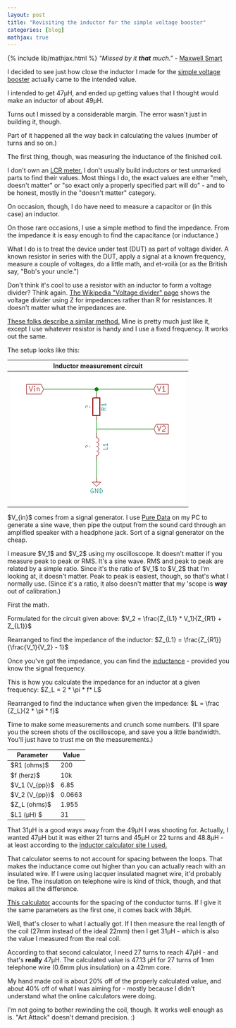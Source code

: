 ```yaml
---
layout: post
title: "Revisiting the inductor for the simple voltage booster"
categories: [blog]
mathjax: true
--- 
```

{% include lib/mathjax.html %}
_"Missed by it **that** much."_ - [Maxwell Smart](https://www.youtube.com/watch?v=oPwrodxghrw)

I decided to see just how close the inductor I made for the [simple voltage booster](voltagebooster) actually came to the intended value.

I intended to get 47µH, and ended up getting values that I thought would make an inductor of about 49µH.

Turns out I missed by a considerable margin.  The error wasn't just in building it, though.

Part of it happened all the way back in calculating the values (number of turns and so on.)

The first thing, though, was measuring the inductance of the finished coil.

I don't own an [LCR meter.](https://en.wikipedia.org/wiki/LCR_meter)  I don't usually build inductors or test unmarked parts to find their values.  Most things I do, the exact values are either "meh, doesn't matter" or "so exact only a properly specified part will do" - and to be honest, mostly in the "doesn't matter" category.

On occasion, though, I do have need to measure a capacitor or (in this case) an inductor.

On those rare occasions, I use a simple method to find the impedance.  From the impedance it is easy enough to find the capacitance (or inductance.)

What I do is to treat the device under test (DUT) as part of voltage divider.  A known resistor in series with the DUT, apply a signal at a known frequency, measure a couple of voltages, do a little math, and et-voilà (or as the British say, "Bob's your uncle.")

Don't think it's cool to use a resistor with an inductor to form a voltage divider?  Think again.  [The Wikipedia "Voltage divider" page](https://en.wikipedia.org/wiki/Voltage_divider) shows the voltage divider using Z for impedances rather than R for resistances.  It doesn't matter what the impedances are.

[These folks describe a similar method.](https://www.wikihow.com/Measure-Inductance) Mine is pretty much just like it, except I use whatever resistor is handy and I use a fixed frequency.  It works out the same.

The setup looks like this:

|Inductor measurement circuit|
|----------------|
|![Inductor measurement circuit](/assets/inductor/measurementcircuit.png)|

\$V_{in}\$ comes from a signal generator.  I use [Pure Data](https://puredata.info/) on my PC to generate a sine wave, then pipe the output from the sound card through an amplified speaker with a headphone jack.  Sort of a signal generator on the cheap.

I measure \$V_1\$ and \$V_2\$ using my oscilloscope.  It doesn't matter if you measure peak to peak or RMS.  It's a sine wave.  RMS and peak to peak are related by a simple ratio.  Since it's the ratio of \$V_1\$ to \$V_2\$ that I'm looking at, it doesn't matter.   Peak to peak is easiest, though, so that's what I normally use.  (Since it's a ratio, it also doesn't matter that my 'scope is **way** out of calibration.)

First the math.

Formulated for the circuit given above: \$V_2 = \frac{Z_{L1} * V_1}{Z_{R1} + Z_{L1}}\$

Rearranged to find the impedance of the inductor:  \$Z_{L1} = \frac{Z_{R1}}{\frac{V_1}{V_2} - 1}\$

Once you've got the impedance, you can find the [inductance](https://en.wikipedia.org/wiki/Electrical_impedance#Inductor_and_capacitor)  - provided you know the signal frequency. 

This is how you calculate the impedance for an inductor at a given frequency:  \$Z_L = 2 * \pi * f* L\$

Rearranged to find the inductance when given the impedance: \$L = \frac {Z_L}{2 * \pi * f}\$

Time to make some measurements and crunch some numbers. (I'll spare you the screen shots of the oscilloscope, and save you a little bandwidth.  You'll just have to trust me on the measurements.)

|Parameter|Value|
|---------|-----|
|\$R1 (ohms)\$|  200|
|\$f (herz)\$ |  10k|
|\$V_1 (V_{pp})\$|6.85|
|\$V_2 (V_{pp})\$| 0.0663 |
|\$Z_L (ohms)\$|  1.955  |
|\$L1 (µH) \$|    31  |

That 31µH is a good ways away from the 49µH I was shooting for.  Actually, I wanted 47µH but it was either 21 turns and 45µH or 22 turns and 48.8µH - at least according to the [inductor calculator site I used.](https://www.allaboutcircuits.com/tools/coil-inductance-calculator/)

That calculator seems to not account for spacing between the loops.  That makes the inductance come out higher than you can actually reach with an insulated wire.  If I were using lacquer insulated magnet wire, it'd probably be fine.  The insulation on telephone wire is kind of thick, though, and that makes all the difference.

[This calculator](https://rimstar.org/science_electronics_projects/coil_design_inductance.htm) accounts for the spacing of the conductor turns.  If I give it the same parameters as the first one, it comes back with 38µH.

Well, that's closer to what I actually got.  If I then measure the real length of the coil (27mm instead of the ideal 22mm) then I get 31µH - which is also the value I measured from the real coil.

According to that second calculator, I need 27 turns to reach 47µH - and that's **really** 47µH.  The calculated value is 47.13 µH for 27 turns of 1mm telephone wire (0.6mm plus insulation) on a 42mm core.

My hand made coil is about 20% off of the properly calculated value, and about 40% off of what I was aiming for - mostly because I didn't understand what the online calculators were doing.

I'm not going to bother rewinding the coil, though.  It works well enough as is.  "Art Attack" doesn't demand precision.  :)

